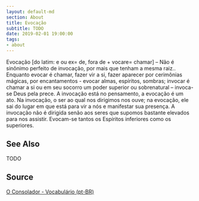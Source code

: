 ```yaml
---
layout: default-md
section: About
title: Evocação
subtitle: TODO
date: 2019-02-01 19:00:00
tags:
- about
---
```


Evocação [do latim: e ou ex= de, fora de + vocare= chamar] – Não é sinônimo perfeito de invocação, por mais que tenham a mesma raiz.. Enquanto evocar é chamar, fazer vir a si, fazer aparecer por cerimônias mágicas, por encantamentos - evocar almas, espíritos, sombras; invocar é chamar a si ou em seu socorro um poder superior ou sobrenatural – invoca-se Deus pela prece. A invocação está no pensamento, a evocação é um ato. Na invocação, o ser ao qual nos dirigimos nos ouve; na evocação, ele sai do lugar em que está para vir a nós e manifestar sua presença. A invocação não é dirigida senão aos seres que supomos bastante elevados para nos assistir. Evocam-se tantos os Espíritos inferiores como os superiores.

## See Also
TODO

## Source
[O Consolador - Vocabulário (pt-BR)](http://www.oconsolador.com.br/linkfixo/vocabulario/principal.html)


